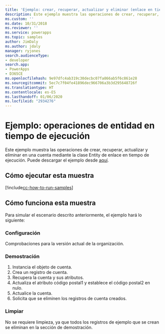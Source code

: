```yaml
---
title: 'Ejemplo: crear, recuperar, actualizar y eliminar (enlace en tiempo de ejecución) (Common Data Service) | Microsoft Docs'
description: Este ejemplo muestra las operaciones de crear, recuperar, actualizar y eliminar en una cuenta mediante la clase Entity de enlace en tiempo de ejecución.
ms.custom: ''
ms.date: 10/31/2018
ms.reviewer: ''
ms.service: powerapps
ms.topic: samples
author: JimDaly
ms.author: jdaly
manager: ryjones
search.audienceType:
- developer
search.app:
- PowerApps
- D365CE
ms.openlocfilehash: 9e97dfc4ab319c30decbc07fa866ab5f6c861e28
ms.sourcegitcommit: 5ec7c7f04fe41896dec966706a3b3d295648726f
ms.translationtype: HT
ms.contentlocale: es-ES
ms.lasthandoff: 01/06/2020
ms.locfileid: "2934276"
---
```

# <a name="sample-late-bound-entity-operations"></a>Ejemplo: operaciones de entidad en tiempo de ejecución

<!-- show deep insert equivalent 

sample-initialize-record-existing-record.md
sample-create-retrieve-update-delete-late-bound.md

https://docs.microsoft.com/dynamics365/customer-engagement/developer/org-service/sample-create-retrieve-update-delete-late-bound

-->
Este ejemplo muestra las operaciones de crear, recuperar, actualizar y eliminar en una cuenta mediante la clase Entity de enlace en tiempo de ejecución. Puede descargar el ejemplo desde [aquí](https://github.com/Microsoft/PowerApps-Samples/tree/master/cds/orgsvc/C%23/LateBoundEntityOperations).

## <a name="how-to-run-this-sample"></a>Cómo ejecutar esta muestra

[!include[cc-how-to-run-samples](../../includes/cc-how-to-run-samples.md)]


## <a name="how-this-sample-works"></a>Cómo funciona esta muestra

Para simular el escenario descrito anteriormente, el ejemplo hará lo siguiente:

### <a name="setup"></a>Configuración

Comprobaciones para la versión actual de la organización.


### <a name="demonstrate"></a>Demostración

1. Instancia el objeto de cuenta.
1. Crea un registro de cuenta.
1. Recupera la cuenta y sus atributos.
1. Actualiza el atributo código postal1 y establece el código postal2 en nulo.
1. Actualice la cuenta. 
1. Solicita que se eliminen los registros de cuenta creados.


### <a name="clean-up"></a>Limpiar

No se requiere limpieza, ya que todos los registros de ejemplo que se crean se eliminan en la sección de demostración.
